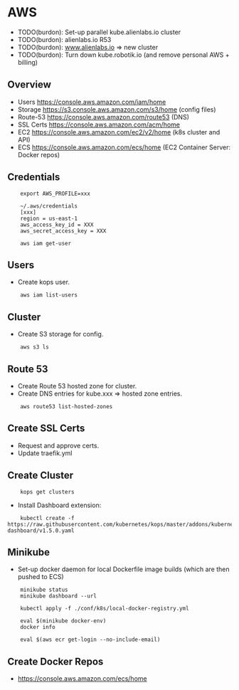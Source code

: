 # AWS

- TODO(burdon): Set-up parallel kube.alienlabs.io cluster
- TODO(burdon): alienlabs.io R53
- TODO(burdon): www.alienlabs.io => new cluster
- TODO(burdon): Turn down kube.robotik.io (and remove personal AWS + billing)


## Overview

- Users         https://console.aws.amazon.com/iam/home
- Storage       https://s3.console.aws.amazon.com/s3/home (config files)
- Route-53      https://console.aws.amazon.com/route53 (DNS)
- SSL Certs     https://console.aws.amazon.com/acm/home
- EC2           https://console.aws.amazon.com/ec2/v2/home (k8s cluster and API)
- ECS           https://console.aws.amazon.com/ecs/home (EC2 Container Server: Docker repos)


## Credentials

~~~~
    export AWS_PROFILE=xxx
    
    ~/.aws/credentials
    [xxx]
    region = us-east-1
    aws_access_key_id = XXX
    aws_secret_access_key = XXX
    
    aws iam get-user
~~~~


## Users

- Create kops user.

~~~~
    aws iam list-users
~~~~


## Cluster

- Create S3 storage for config.

~~~~
    aws s3 ls
~~~~


## Route 53

- Create Route 53 hosted zone for cluster.
- Create DNS entries for kube.xxx => hosted zone entries.

~~~~
    aws route53 list-hosted-zones
~~~~


## Create SSL Certs

- Request and approve certs.
- Update traefik.yml


## Create Cluster

~~~~
    kops get clusters
~~~~

- Install Dashboard extension:

~~~~    
    kubectl create -f https://raw.githubusercontent.com/kubernetes/kops/master/addons/kubernetes-dashboard/v1.5.0.yaml
~~~~


## Minikube

- Set-up docker daemon for local Dockerfile image builds (which are then pushed to ECS)

~~~~
    minikube status
    minikube dashboard --url

    kubectl apply -f ./conf/k8s/local-docker-registry.yml
    
    eval $(minikube docker-env)
    docker info

    eval $(aws ecr get-login --no-include-email)    
~~~~


## Create Docker Repos

- https://console.aws.amazon.com/ecs/home
